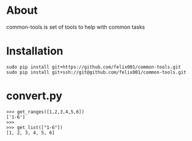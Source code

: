 # About
common-tools is set of tools to help with common tasks

# Installation

```
sudo pip install git+https://github.com/felix001/common-tools.git
sudo pip install git+ssh://git@github.com/felix001/common-tools.git
```

# convert.py

```
>>> get_ranges([1,2,3,4,5,6])
['1-6']
>>> 
>>> get_list(["1-6"])
[1, 2, 3, 4, 5, 6]
```
